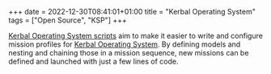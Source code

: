 +++
date = 2022-12-30T08:41:01+01:00
title = "Kerbal Operating System"
tags = ["Open Source", "KSP"]
+++

[Kerbal Operating System scripts](https://github.com/ChrisTerBeke/kOS) aim to make it easier to write and configure mission profiles for [Kerbal Operating System](https://ksp-kos.github.io/KOS/).
By defining models and nesting and chaining those in a mission sequence, new missions can be defined and launched with just a few lines of code.
